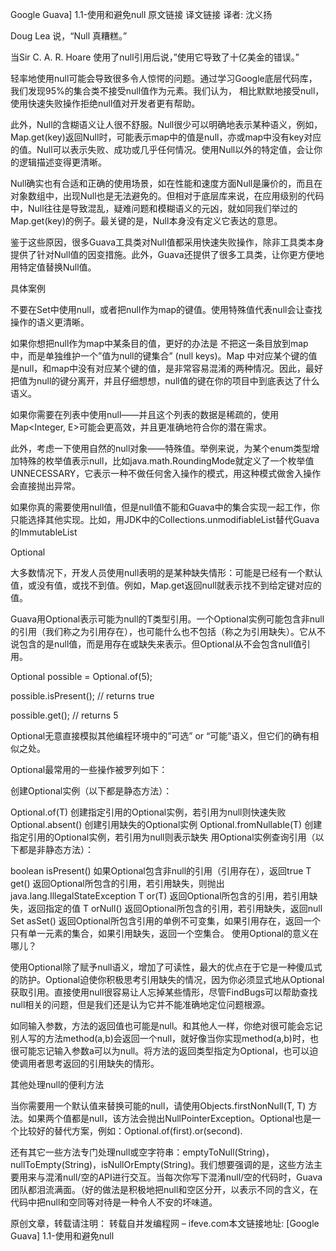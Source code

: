 Google Guava] 1.1-使用和避免null
原文链接 译文链接 译者: 沈义扬

   Doug Lea 说，“Null 真糟糕。”

  当Sir C. A. R. Hoare 使用了null引用后说，”使用它导致了十亿美金的错误。”

轻率地使用null可能会导致很多令人惊愕的问题。通过学习Google底层代码库，我们发现95%的集合类不接受null值作为元素。我们认为， 相比默默地接受null，使用快速失败操作拒绝null值对开发者更有帮助。

此外，Null的含糊语义让人很不舒服。Null很少可以明确地表示某种语义，例如，Map.get(key)返回Null时，可能表示map中的值是null，亦或map中没有key对应的值。Null可以表示失败、成功或几乎任何情况。使用Null以外的特定值，会让你的逻辑描述变得更清晰。

Null确实也有合适和正确的使用场景，如在性能和速度方面Null是廉价的，而且在对象数组中，出现Null也是无法避免的。但相对于底层库来说，在应用级别的代码中，Null往往是导致混乱，疑难问题和模糊语义的元凶，就如同我们举过的Map.get(key)的例子。最关键的是，Null本身没有定义它表达的意思。

鉴于这些原因，很多Guava工具类对Null值都采用快速失败操作，除非工具类本身提供了针对Null值的因变措施。此外，Guava还提供了很多工具类，让你更方便地用特定值替换Null值。

具体案例

不要在Set中使用null，或者把null作为map的键值。使用特殊值代表null会让查找操作的语义更清晰。

如果你想把null作为map中某条目的值，更好的办法是 不把这一条目放到map中，而是单独维护一个”值为null的键集合” (null keys)。Map 中对应某个键的值是null，和map中没有对应某个键的值，是非常容易混淆的两种情况。因此，最好把值为null的键分离开，并且仔细想想，null值的键在你的项目中到底表达了什么语义。

如果你需要在列表中使用null——并且这个列表的数据是稀疏的，使用Map<Integer, E>可能会更高效，并且更准确地符合你的潜在需求。

此外，考虑一下使用自然的null对象——特殊值。举例来说，为某个enum类型增加特殊的枚举值表示null，比如java.math.RoundingMode就定义了一个枚举值UNNECESSARY，它表示一种不做任何舍入操作的模式，用这种模式做舍入操作会直接抛出异常。

如果你真的需要使用null值，但是null值不能和Guava中的集合实现一起工作，你只能选择其他实现。比如，用JDK中的Collections.unmodifiableList替代Guava的ImmutableList

Optional

大多数情况下，开发人员使用null表明的是某种缺失情形：可能是已经有一个默认值，或没有值，或找不到值。例如，Map.get返回null就表示找不到给定键对应的值。

Guava用Optional<T>表示可能为null的T类型引用。一个Optional实例可能包含非null的引用（我们称之为引用存在），也可能什么也不包括（称之为引用缺失）。它从不说包含的是null值，而是用存在或缺失来表示。但Optional从不会包含null值引用。


Optional<Integer> possible = Optional.of(5);

possible.isPresent(); // returns true

possible.get(); // returns 5

Optional无意直接模拟其他编程环境中的”可选” or “可能”语义，但它们的确有相似之处。

Optional最常用的一些操作被罗列如下：

创建Optional实例（以下都是静态方法）：

Optional.of(T)	创建指定引用的Optional实例，若引用为null则快速失败
Optional.absent()	创建引用缺失的Optional实例
Optional.fromNullable(T)	创建指定引用的Optional实例，若引用为null则表示缺失
用Optional实例查询引用（以下都是非静态方法）：

boolean isPresent()	如果Optional包含非null的引用（引用存在），返回true
T get()	返回Optional所包含的引用，若引用缺失，则抛出java.lang.IllegalStateException
T or(T)	返回Optional所包含的引用，若引用缺失，返回指定的值
T orNull()	返回Optional所包含的引用，若引用缺失，返回null
Set<T> asSet()	返回Optional所包含引用的单例不可变集，如果引用存在，返回一个只有单一元素的集合，如果引用缺失，返回一个空集合。
使用Optional的意义在哪儿？

使用Optional除了赋予null语义，增加了可读性，最大的优点在于它是一种傻瓜式的防护。Optional迫使你积极思考引用缺失的情况，因为你必须显式地从Optional获取引用。直接使用null很容易让人忘掉某些情形，尽管FindBugs可以帮助查找null相关的问题，但是我们还是认为它并不能准确地定位问题根源。

如同输入参数，方法的返回值也可能是null。和其他人一样，你绝对很可能会忘记别人写的方法method(a,b)会返回一个null，就好像当你实现method(a,b)时，也很可能忘记输入参数a可以为null。将方法的返回类型指定为Optional，也可以迫使调用者思考返回的引用缺失的情形。

其他处理null的便利方法

当你需要用一个默认值来替换可能的null，请使用Objects.firstNonNull(T, T) 方法。如果两个值都是null，该方法会抛出NullPointerException。Optional也是一个比较好的替代方案，例如：Optional.of(first).or(second).

还有其它一些方法专门处理null或空字符串：emptyToNull(String)，nullToEmpty(String)，isNullOrEmpty(String)。我们想要强调的是，这些方法主要用来与混淆null/空的API进行交互。当每次你写下混淆null/空的代码时，Guava团队都泪流满面。（好的做法是积极地把null和空区分开，以表示不同的含义，在代码中把null和空同等对待是一种令人不安的坏味道。

原创文章，转载请注明： 转载自并发编程网 – ifeve.com本文链接地址: [Google Guava] 1.1-使用和避免null